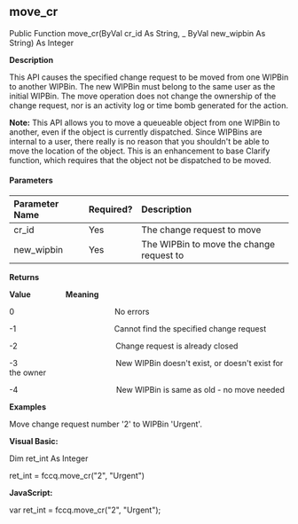 move_cr
-------

Public Function move_cr(ByVal cr_id As String, _
						ByVal new_wipbin As String) As Integer

**Description**

This API causes the specified change request to be moved from one WIPBin to another WIPBin. The new WIPBin must belong to the same user as the initial WIPBin. The move operation does not change the ownership of the change request, nor is an activity log or time bomb generated for the action.

**Note:** This API allows you to move a queueable object from one WIPBin to another, even if the object is currently dispatched. Since WIPBins are internal to a user, there really is no reason that you shouldn't be able to move the location of the object. This is an enhancement to base Clarify function, which requires that the object not be dispatched to be moved.

#### Parameters

| Parameter Name | Required? | Description |
|:--- |:--- |:--- |
| cr_id | Yes | The change request to move |
| new_wipbin | Yes | The WIPBin to move the change request to |

**Returns**

**Value**                **Meaning**

0                                              No errors

-1                                             Cannot find the specified change request

-2                                             Change request is already closed

-3                                             New WIPBin doesn't exist, or doesn't exist for the owner

-4                                             New WIPBin is same as old - no move needed

**Examples**

 Move change request number '2' to WIPBin 'Urgent'.

**Visual Basic:**

Dim ret_int As Integer

ret_int = fccq.move_cr("2", "Urgent")

**JavaScript:**

var ret_int = fccq.move_cr("2", "Urgent");